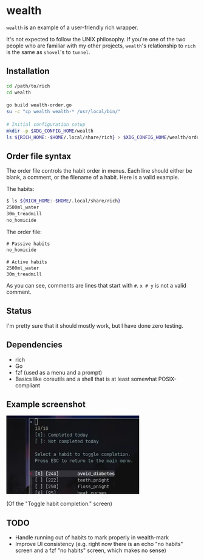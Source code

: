 # wealth
``wealth`` is an example of a user-friendly rich wrapper.

It's not expected to follow the UNIX philosophy. If you're one of the two people
who are familiar with my other projects, ``wealth``'s relationship to ``rich`` is
the same as ``shovel``'s to ``tunnel``.

## Installation
```sh
cd /path/to/rich
cd wealth

go build wealth-order.go
su -c "cp wealth wealth-* /usr/local/bin/"

# Initial configuration setup
mkdir -p $XDG_CONFIG_HOME/wealth
ls ${RICH_HOME:-$HOME/.local/share/rich} > $XDG_CONFIG_HOME/wealth/order
```

## Order file syntax
The order file controls the habit order in menus. Each line should either be
blank, a comment, or the filename of a habit. Here is a valid example.

The habits:
```sh
$ ls ${RICH_HOME:-$HOME/.local/share/rich}
2500ml_water
30m_treadmill
no_homicide
```

The order file:
```
# Passive habits
no_homicide

# Active habits
2500ml_water
30m_treadmill
```
As you can see, comments are lines that start with ``#``. ``x # y`` is not a
valid comment.

## Status
I'm pretty sure that it should mostly work, but I have done zero testing.

## Dependencies
- rich
- Go
- fzf (used as a menu and a prompt)
- Basics like coreutils and a shell that is at least somewhat POSIX-compliant

## Example screenshot
![screenshot](https://raw.githubusercontent.com/michaelskyba/rich/master/wealth/assets/screenshot.webp)

(Of the "Toggle habit completion." screen)

## TODO
- Handle running out of habits to mark properly in wealth-mark
- Improve UI consistency (e.g. right now there is an echo "no habits" screen and
a fzf "no habits" screen, which makes no sense)
